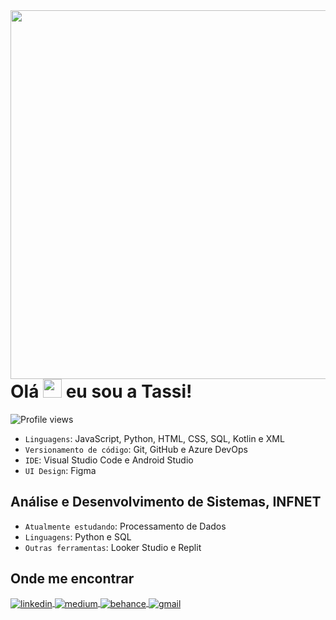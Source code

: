 <img align="right" height="590em" src="https://raw.githubusercontent.com/gist/tassianabenamor/a749391b655f9ddbedd57d28be48abef/raw/f9f05ce5e6a44b2cc67be862d111dc93b2b4ef9f/githubcard.svg"/>
<h1 align="left">Olá <img src="https://raw.githubusercontent.com/kaueMarques/kaueMarques/master/hi.gif" height="30px"> eu sou a Tassi!</h1>
<p align="left"> <img src="https://komarev.com/ghpvc/?username=tassianabenamor&color=blueviolet" alt="Profile views" /> </p>

- `Linguagens`: JavaScript, Python, HTML, CSS, SQL, Kotlin e XML
- `Versionamento de código`: Git, GitHub e Azure DevOps
- `IDE`: Visual Studio Code e Android Studio
- `UI Design`: Figma

<h2>Análise e Desenvolvimento de Sistemas, INFNET</h2>

- `Atualmente estudando`: Processamento de Dados
- `Linguagens`: Python e SQL
- `Outras ferramentas`: Looker Studio e Replit

<h2>Onde me encontrar</h2>
<p align="left">
  <a href="https://www.linkedin.com/in/tassiana-benamor/" target="_blank">
    <img align="center" src="https://img.shields.io/badge/-LinkedIn-05122A?style=flat&logo=linkedin&color=5e5e5e" alt="linkedin"/>
  </a>
  <a href="https://medium.com/@TassianaBenamor" target="_blank">
    <img align="center" src="https://img.shields.io/badge/-Medium-05122A?style=flat&logo=medium&color=5e5e5e" alt="medium"/>
  </a>
  <a href="https://www.behance.net/tassianabenamor" target="_blank">
    <img align="center" src="https://img.shields.io/badge/-Behance-05122A?style=flat&logo=behance&color=5e5e5e" alt="behance"/>
  </a>
  
  <a href="mailto:tassiana.benamor@al.infnet.edu.br" target="_blank">
    <img align="center" src="https://img.shields.io/badge/-Gmail-05122A?&color=5e5e5e" alt="gmail"/>
  </a>
  
</p>
